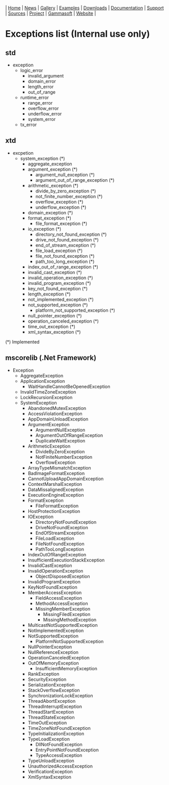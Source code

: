 | [Home](home.md) | [News](news.md) | [Gallery](gallery.md) | [Examples](examples.md) | [Downloads](downloads.md) | [Documentation](documentation.md) | [Support](support.md) | [Sources](https://github.com/gammasoft71/xtd) | [Project](https://sourceforge.net/projects/xtdpro/) | [Gammasoft](gammasoft.md) | [Website](https://gammasoft71.wixsite.com/xtdpro) |

# Exceptions list (**Internal use only**)

## std

* exception
  * logic_error
    * invalid_argument
    * domain_error
    * length_error
    * out_of_range
  * runtime_error
    * range_error
    * overflow_error
    * underflow_error
    * system_error
  * tx_error

## xtd

* excpetion
  * system_exception (*)
    * aggregate_exception
    * argument_exception (*)
      * argument_null_exception (*)
      * argument_out_of_range_exception (*)
    * arithmetic_exception (*)
      * divide_by_zero_exception (*)
      * not_finite_number_exception (*)
      * overflow_exception (*)
      * underflow_exception (*)
    * domain_exception (*)
    * format_exception (*)
      * file_format_exception (*)
    * io_exception (*)
      * directory_not_found_exception (*)
      * drive_not_found_exception (*)
      * end_of_stream_exception (*)
      * file_load_exception (*)
      * file_not_found_exception (*)
      * path_too_long_exception (*)
    * index_out_of_range_exception (*)
    * invalid_cast_exception (*)
    * invalid_operation_exception (*)
    * invalid_program_exception (*)
    * key_not_found_exception (*)
    * length_exception (*)
    * not_implemented_exception (*)
    * not_supported_exception (*)
      * platform_not_supported_exception (*)
    * null_pointer_exception (*)
    * operation_canceled_exception (*)
    * time_out_exception (*)
    * xml_syntax_exception (*)

(*) Implemented

## mscorelib (.Net Framework)

* Exception
  * AggregateException
  * ApplicationException
    * WaitHandleCannotBeOpenedException
  * InvalidTimeZoneException
  * LockRecursionException
  * SystemException
    * AbandonedMutexException
    * AccessViolationException
    * AppDomainUnloadException
    * ArgumentException
      * ArgumentNullException
      * ArgumentOutOfRangeException
      * DuplicateWaitException
    * ArithmeticException
      * DivideByZeroException
      * NotFiniteNumberException
      * OverflowException
    * ArrayTypeMismatchException
    * BadImageFormatException
    * CannotUploadAppDomainException
    * ContextMarshalException
    * DataMissalignedException
    * ExecutionEngineException
    * FormatException
      * FileFormatException
    * HostProtectionException
    * IOException
      * DirectoryNotFoundException
      * DriveNotFoundException
      * EndOfStreamException
      * FileLoadException
      * FileNotFoundException
      * PathTooLongException
    * IndexOutOfRangeException
    * InsufficientExecutionStackException
    * InvalidCastException
    * InvalidOperationException
      * ObjectDisposedException
    * InvalidProgramException
    * KeyNotFoundException
    * MemberAccessException
      * FieldAccessException
      * MethodAccessException
      * MissingMemberException
        * MissingFiledException
        * MissingMethodException
    * MulticastNotSupportedException
    * NotImplementedException
    * NotSupportedException
      * PlatformNotSupportedException
    * NullPointerException
    * NullReferenceException
    * OperationCanceledException
    * OutOfMemoryException
      * InsufficientMemoryException
    * RankException
    * SecurityException
    * SerializationException
    * StackOverflowException
    * SynchronizationLockException
    * ThreadAbortException
    * ThreadInterruptException
    * ThreadStartException
    * ThreadStateException
    * TimeOutException
    * TimeZoneNotFoundException
    * TypeInitializationException
    * TypeLoadException
      * DllNotFoundException
      * EntryPointNotFoundException
      * TypeAccessException
    * TypeUnloadException
    * UnauthorizedAccessException
    * VerificationException
    * XmlSyntaxException
  